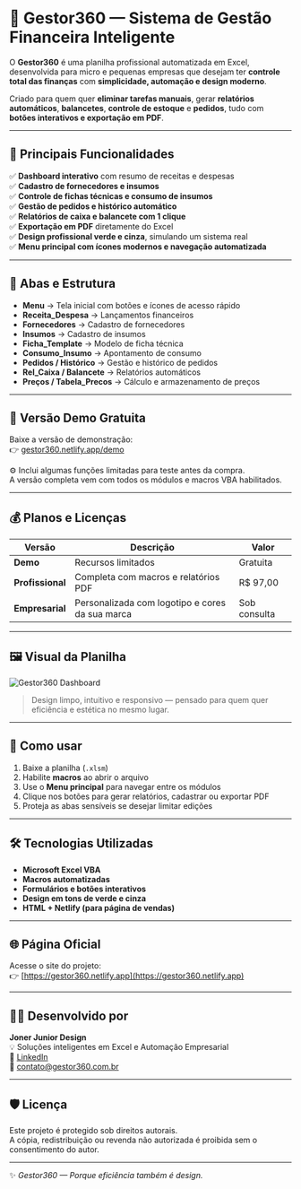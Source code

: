 # 💼 Gestor360 — Sistema de Gestão Financeira Inteligente

O **Gestor360** é uma planilha profissional automatizada em Excel, desenvolvida para micro e pequenas empresas que desejam ter **controle total das finanças** com **simplicidade, automação e design moderno**.

Criado para quem quer **eliminar tarefas manuais**, gerar **relatórios automáticos**, **balancetes**, **controle de estoque** e **pedidos**, tudo com **botões interativos e exportação em PDF**.

---

## 🧠 Principais Funcionalidades

✅ **Dashboard interativo** com resumo de receitas e despesas  
✅ **Cadastro de fornecedores e insumos**  
✅ **Controle de fichas técnicas e consumo de insumos**  
✅ **Gestão de pedidos e histórico automático**  
✅ **Relatórios de caixa e balancete com 1 clique**  
✅ **Exportação em PDF** diretamente do Excel  
✅ **Design profissional verde e cinza**, simulando um sistema real  
✅ **Menu principal com ícones modernos e navegação automatizada**

---

## 🧾 Abas e Estrutura

- **Menu** → Tela inicial com botões e ícones de acesso rápido  
- **Receita_Despesa** → Lançamentos financeiros  
- **Fornecedores** → Cadastro de fornecedores  
- **Insumos** → Cadastro de insumos  
- **Ficha_Template** → Modelo de ficha técnica  
- **Consumo_Insumo** → Apontamento de consumo  
- **Pedidos / Histórico** → Gestão e histórico de pedidos  
- **Rel_Caixa / Balancete** → Relatórios automáticos  
- **Preços / Tabela_Precos** → Cálculo e armazenamento de preços  

---

## 🚀 Versão Demo Gratuita

Baixe a versão de demonstração:  
👉 [gestor360.netlify.app/demo](https://gestor360.netlify.app/demo)

⚙️ Inclui algumas funções limitadas para teste antes da compra.  
A versão completa vem com todos os módulos e macros VBA habilitados.

---

## 💰 Planos e Licenças

| Versão | Descrição | Valor |
|--------|------------|-------|
| **Demo** | Recursos limitados | Gratuita |
| **Profissional** | Completa com macros e relatórios PDF | R$ 97,00 |
| **Empresarial** | Personalizada com logotipo e cores da sua marca | Sob consulta |

---

## 🖼️ Visual da Planilha

![Gestor360 Dashboard](https://raw.githubusercontent.com/jonerjunior-design/gestor360-site/main/assets/dashboard_preview.png)

> Design limpo, intuitivo e responsivo — pensado para quem quer eficiência e estética no mesmo lugar.

---

## 🧩 Como usar

1. Baixe a planilha (`.xlsm`)
2. Habilite **macros** ao abrir o arquivo
3. Use o **Menu principal** para navegar entre os módulos
4. Clique nos botões para gerar relatórios, cadastrar ou exportar PDF
5. Proteja as abas sensíveis se desejar limitar edições

---

## 🛠️ Tecnologias Utilizadas

- **Microsoft Excel VBA**
- **Macros automatizadas**
- **Formulários e botões interativos**
- **Design em tons de verde e cinza**
- **HTML + Netlify (para página de vendas)**

---

## 🌐 Página Oficial

Acesse o site do projeto:  
👉 [https://gestor360.netlify.app](https://gestor360.netlify.app)

---

## 🧑‍💻 Desenvolvido por

**Joner Junior Design**  
💡 Soluções inteligentes em Excel e Automação Empresarial  
🔗 [LinkedIn](https://www.linkedin.com/in/jonerjunior-design/)  
📩 contato@gestor360.com.br  

---

## 🛡️ Licença

Este projeto é protegido sob direitos autorais.  
A cópia, redistribuição ou revenda não autorizada é proibida sem o consentimento do autor.

---

✨ *Gestor360 — Porque eficiência também é design.*
